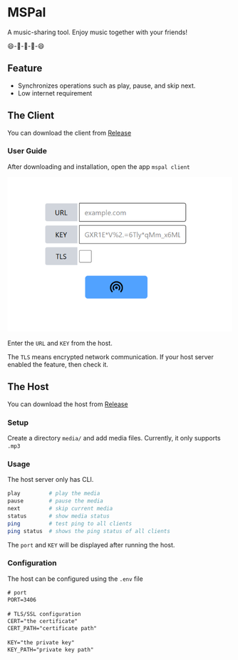 # MSPal
A music-sharing tool. Enjoy music together with your friends!

😄-🎵-🎵-🎵-😄

## Feature
- Synchronizes operations such as play, pause, and skip next.
- Low internet requirement

## The Client
You can download the client from [Release](https://github.com/revival0728/mspal/releases)

### User Guide
After downloading and installation, open the app `mspal client`

![connect-ui](./assets/connect.png)

Enter the `URL` and `KEY` from the host.

The `TLS` means encrypted network communication. If your host server enabled the feature, then check it.


## The Host
You can download the host from [Release](https://github.com/revival0728/mspal/releases)

### Setup
Create a directory `media/` and add media files. Currently, it only supports `.mp3`

### Usage
The host server only has CLI.

```bash
play         # play the media
pause        # pause the media
next         # skip current media
status       # show media status
ping         # test ping to all clients
ping status  # shows the ping status of all clients
```

The `port` and `KEY` will be displayed after running the host.

### Configuration
The host can be configured using the `.env` file
```env
# port
PORT=3406

# TLS/SSL configuration
CERT="the certificate"
CERT_PATH="certificate path"

KEY="the private key"
KEY_PATH="private key path"
```